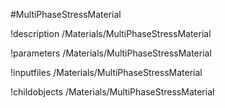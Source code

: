 <!-- MOOSE Object Documentation Stub: Remove this when content is added. -->
#MultiPhaseStressMaterial

!description /Materials/MultiPhaseStressMaterial

!parameters /Materials/MultiPhaseStressMaterial

!inputfiles /Materials/MultiPhaseStressMaterial

!childobjects /Materials/MultiPhaseStressMaterial
